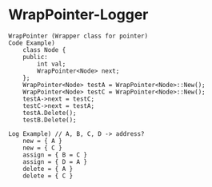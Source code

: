 # WrapPointer-Logger
    WrapPointer (Wrapper class for pointer)
    Code Example)
        class Node {
        public:
            int val;
            WrapPointer<Node> next;
        };
        WrapPointer<Node> testA = WrapPointer<Node>::New();
        WrapPointer<Node> testC = WrapPointer<Node>::New();
        testA->next = testC;
        testC->next = testA;
        testA.Delete();
        testB.Delete();
        
    Log Example) // A, B, C, D -> address?
        new = { A }
        new = { C }
        assign = { B = C }
        assign = { D = A }
        delete = { A }
        delete = { C }
      
